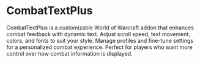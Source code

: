 # CombatTextPlus
CombatTextPlus is a customizable World of Warcraft addon that enhances combat feedback with dynamic text. Adjust scroll speed, text movement, colors, and fonts to suit your style. Manage profiles and fine-tune settings for a personalized combat experience. Perfect for players who want more control over how combat information is displayed.
